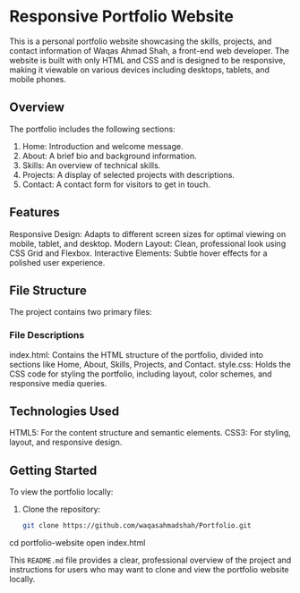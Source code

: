 # Responsive Portfolio Website
This is a personal portfolio website showcasing the skills, projects, and contact information of Waqas Ahmad Shah, a front-end web developer. The website is built with only HTML and CSS and is designed to be responsive, making it viewable on various devices including desktops, tablets, and mobile phones.

## Overview
The portfolio includes the following sections:

1. Home: Introduction and welcome message.
2. About: A brief bio and background information.
3. Skills: An overview of technical skills.
4. Projects: A display of selected projects with descriptions.
5. Contact: A contact form for visitors to get in touch.

## Features

Responsive Design: Adapts to different screen sizes for optimal viewing on mobile, tablet, and desktop.
Modern Layout: Clean, professional look using CSS Grid and Flexbox.
Interactive Elements: Subtle hover effects for a polished user experience.

## File Structure

The project contains two primary files:

### File Descriptions

index.html: Contains the HTML structure of the portfolio, divided into sections like Home, About, Skills, Projects, and Contact.
style.css: Holds the CSS code for styling the portfolio, including layout, color schemes, and responsive media queries.

## Technologies Used

HTML5: For the content structure and semantic elements.
CSS3: For styling, layout, and responsive design.

## Getting Started

To view the portfolio locally:

1. Clone the repository:
   ```bash
   git clone https://github.com/waqasahmadshah/Portfolio.git
cd portfolio-website
open index.html

This `README.md` file provides a clear, professional overview of the project and instructions for users who may want to clone and view the portfolio website locally.

